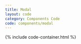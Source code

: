 ```yaml
---
title: Modal
layout: code
category: Components Code
code: components/modal
---
```


{% include code-container.html %}
